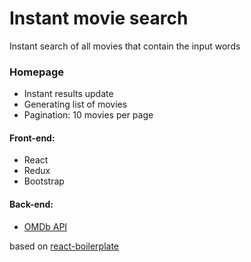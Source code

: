 # Instant movie search
Instant search of all movies that contain the input words<br/>

### Homepage
- Instant results update
- Generating list of movies
- Pagination: 10 movies per page

#### Front-end:
- React
- Redux
- Bootstrap

#### Back-end:
- <a href="http://www.omdbapi.com/" target="_blank">OMDb API</a>

based on <a href="https://github.com/react-boilerplate/" target="_blank">react-boilerplate</a>

